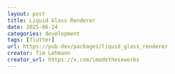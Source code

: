 ```yaml
---
layout: post
title: Liquid Glass Renderer
date: 2025-06-24
categories: development
tags: [flutter]
url: https://pub.dev/packages/liquid_glass_renderer
creator: Tim Lehmann
creator_url: https://x.com/imadetheseworks
---
```

